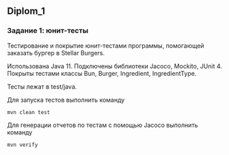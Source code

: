 ## Diplom_1
### Задание 1: юнит-тесты
Тестирование и покрытие юнит-тестами программы, помогающей заказать бургер в Stellar Burgers.

Использована Java 11.
Подключены библиотеки Jacoco, Mockito, JUnit 4.
Покрыты тестами классы Bun, Burger, Ingredient, IngredientType.

Тесты лежат в test/java.

Для запуска тестов выполнить команду
```
mvn clean test
```
Для генерации отчетов по тестам с помощью Jacoco выполнить команду
```
mvn verify
```
